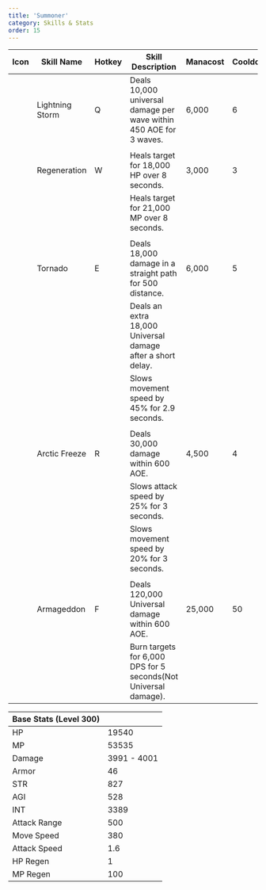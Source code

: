 ```yaml
---
title: 'Summoner'
category: Skills & Stats
order: 15
---
```

| Icon | Skill Name      | Hotkey | Skill Description                                                  | Manacost | Cooldown | Buff Duration | Shard Cost | Max Level |
|------|-----------------|--------|--------------------------------------------------------------------|----------|----------|---------------|------------|-----------|
|      | Lightning Storm | Q      | Deals 10,000 universal damage per wave within 450 AOE for 3 waves. | 6,000    | 6        | -             | -          | 30        |
|      |                 |        |                                                                    |          |          |               |            |           |
|      | Regeneration    | W      | Heals target for 18,000 HP over 8 seconds.                         | 3,000    | 3        | -             | -          | 30        |
|      |                 |        | Heals target for 21,000 MP over 8 seconds.                         |          |          |               |            |           |
|      |                 |        |                                                                    |          |          |               |            |           |
|      | Tornado         | E      | Deals 18,000 damage in a straight path for 500 distance.           | 6,000    | 5        | -             | -          | 30        |
|      |                 |        | Deals an extra 18,000 Universal damage after a short delay.        |          |          |               |            |           |
|      |                 |        | Slows movement speed by 45% for 2.9 seconds.                       |          |          |               |            |           |
|      |                 |        |                                                                    |          |          |               |            |           |
|      | Arctic Freeze   | R      | Deals 30,000 damage within 600 AOE.                                | 4,500    | 4        | -             | -          | 30        |
|      |                 |        | Slows attack speed by 25% for 3 seconds.                           |          |          |               |            |           |
|      |                 |        | Slows movement speed by 20% for 3 seconds.                         |          |          |               |            |           |
|      |                 |        |                                                                    |          |          |               |            |           |
|      | Armageddon      | F      | Deals 120,000 Universal damage within 600 AOE.                     | 25,000   | 50       | -             | 3          | 30        |
|      |                 |        | Burn targets for 6,000 DPS for 5 seconds(Not Universal damage).    |          |          |               |            |           |


| Base Stats (Level 300) |                   |
|------------------------|-------------------|
| HP                     | 19540             |
| MP                     | 53535             |
| Damage                 |       3991 - 4001 |
| Armor                  | 46                |
| STR                    | 827               |
| AGI                    | 528               |
| INT                    | 3389              |
| Attack Range           | 500               |
| Move Speed             | 380               |
| Attack Speed           | 1.6               |
| HP Regen               | 1                 |
| MP Regen               | 100               |
